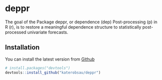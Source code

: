 
<!-- README.md is generated from README.Rmd. Please edit that file -->
# deppr

<!-- badges: start -->
<!-- badges: end -->
The goal of the Package deppr, or dependence (dep) Post-processing (p) in R (r), is to restore a meaningful dependence structure to statistically post-processed univariate forecasts.

## Installation

You can install the latest version from [Github](https://github.com/katerobsau/deppr) 
<!-- And the development version from [GitHub](https://github.com/) with: -->

``` r
# install.packages("devtools")
devtools::install_github("katerobsau/deppr")
```

<!-- ## Example -->
<!-- This is a basic example which shows you how to solve a common problem: -->
<!-- ```{r example} -->
<!-- library(depPPR) -->
<!-- ## basic example code -->
<!-- ``` -->
<!-- What is special about using `README.Rmd` instead of just `README.md`? You can include R chunks like so: -->
<!-- ```{r cars} -->
<!-- summary(cars) -->
<!-- ``` -->
<!-- You'll still need to render `README.Rmd` regularly, to keep `README.md` up-to-date. -->
<!-- You can also embed plots, for example: -->
<!-- ```{r pressure, echo = FALSE} -->
<!-- plot(pressure) -->
<!-- ``` -->
<!-- In that case, don't forget to commit and push the resulting figure files, so they display on GitHub! -->
